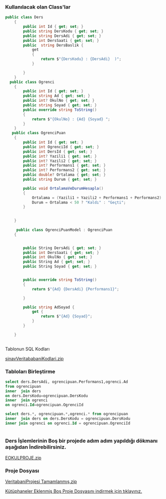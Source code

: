 ### Kullanılacak olan Class'lar ### 

```csharp
public class Ders
    {
        public int Id { get; set; }
        public string DersKodu { get; set; }
        public string DersAdi { get; set; }
        public int DersSaati { get; set; }
        public  string DersBaslik {
            get
            {
                return $"{DersKodu} : {DersAdi}  )";
            }

        }
    }
  public class Ogrenci
    {
        public int Id { get; set; }
        public string Ad { get; set; }
        public int? OkulNo { get; set; }
        public string Soyad { get; set; }
        public override string ToString()
        {
            return $"{OkulNo} : {Ad} {Soyad} ";
        }
    }
   public class OgrenciPuan
    {
        public int Id { get; set; }
        public int OgrenciId { get; set; }
        public int DersId { get; set; }
        public int? Yazili1 { get; set; }
        public int? Yazili2 { get; set; }
        public int? Performans1 { get; set; }
        public int? Performans2 { get; set; }
        public double? Ortalama { get; set; }
        public string Durum { get; set; }

        public void OrtalamaVeDurumHesapla()
        {
            Ortalama = (Yazili1 + Yazili2 + Performans1 + Performans2) / 4.0;
            Durum = Ortalama < 50 ? "Kaldı" : "Geçti";
        }
       

    }
    
     public class OgrenciPuanModel : OgrenciPuan
    {


        public String DersAdi { get; set; }
        public int DersSaati { get; set; }
        public int OkulNo { get; set; }
        public String Ad { get; set; }
        public String Soyad { get; set; }


        public override string ToString()
        {
            return $"{Ad} {DersAdi} {Performans1}";

        }

        public string AdSoyad { 
            get { 
                return $"{Ad} {Soyad}"; 
            } 
        }

    }
    
```

Tablonun SQL Kodları

[sinavVeritababaniKodlari.zip](https://github.com/sahinmansuroglu/NtpDersiDonem2/files/8778955/sinavVeritababaniKodlari.zip)





### Tabloları Birleştirme ###

```sql
select ders.DersAdi, ogrencipuan.Performans1,ogrenci.Ad
from ogrencipuan
inner  join ders
on ders.DersKodu=ogrencipuan.DersKodu
inner  join ogrenci
on ogrenci.Id=ogrencipuan.OgrenciId
```


```sql
select ders.*, ogrencipuan.*,ogrenci.* from ogrencipuan  
inner  join ders on ders.DersKodu = ogrencipuan.DersKodu 
inner join ogrenci on ogrenci.Id = ogrencipuan.OgrenciId
                               
```

### Ders İşlemlerinin Boş bir  projede adım adım yapıldığı dökmanı aşağıdan İndirebilirsiniz. ###
[EOKULPROJE.zip](https://github.com/sahinmansuroglu/NtpDersiDonem2/files/8778989/EOKUPROJE.zip)

### Proje Dosyası ###

[VeritabaniProjesi Tamamlanmış.zip](https://github.com/sahinmansuroglu/NtpDersiDonem2/files/8778960/VeritabaniProjesi.Tamamlanmis.zip)

[Kütüphaneler Eklenmiş Boş Proje Dosyasını indirmek için tıklayınız.](https://github.com/sahinmansuroglu/NtpDersiDonem2/files/8708203/VeritabaniProjesiBos.zip)
